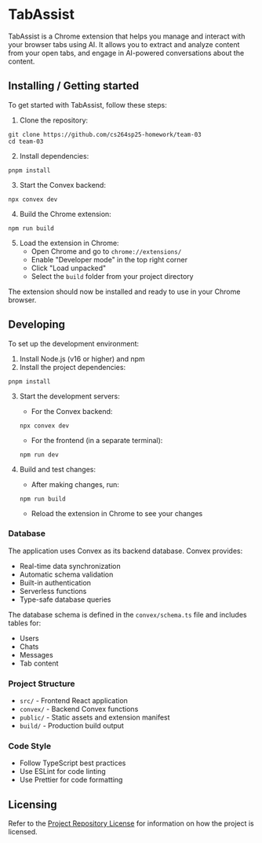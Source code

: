 # TabAssist

TabAssist is a Chrome extension that helps you manage and interact with your browser tabs using AI. It allows you to extract and analyze content from your open tabs, and engage in AI-powered conversations about the content.

## Installing / Getting started

To get started with TabAssist, follow these steps:

1. Clone the repository:
```shell
git clone https://github.com/cs264sp25-homework/team-03
cd team-03
```

2. Install dependencies:
```shell
pnpm install
```

3. Start the Convex backend:
```shell
npx convex dev
```

4. Build the Chrome extension:
```shell
npm run build
```

5. Load the extension in Chrome:
   - Open Chrome and go to `chrome://extensions/`
   - Enable "Developer mode" in the top right corner
   - Click "Load unpacked"
   - Select the `build` folder from your project directory

The extension should now be installed and ready to use in your Chrome browser.

## Developing

To set up the development environment:

1. Install Node.js (v16 or higher) and npm
2. Install the project dependencies:
```shell
pnpm install
```

3. Start the development servers:
   - For the Convex backend:
   ```shell
   npx convex dev
   ```
   - For the frontend (in a separate terminal):
   ```shell
   npm run dev
   ```

4. Build and test changes:
   - After making changes, run:
   ```shell
   npm run build
   ```
   - Reload the extension in Chrome to see your changes

### Database
The application uses Convex as its backend database. Convex provides:
- Real-time data synchronization
- Automatic schema validation
- Built-in authentication
- Serverless functions
- Type-safe database queries

The database schema is defined in the `convex/schema.ts` file and includes tables for:
- Users
- Chats
- Messages
- Tab content

### Project Structure
- `src/` - Frontend React application
- `convex/` - Backend Convex functions
- `public/` - Static assets and extension manifest
- `build/` - Production build output

### Code Style
- Follow TypeScript best practices
- Use ESLint for code linting
- Use Prettier for code formatting

## Licensing

Refer to the [Project Repository License](./LICENSE.md) for information on how the project is licensed.